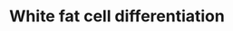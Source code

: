 ---
annotations:
- type: Pathway Ontology
  value: signaling pathway
- type: Cell Type Ontology
  value: white fat cell
authors:
- Schwalie
- MaintBot
- Egonw
- Bart Smeets
- MirellaKalafati
- Khanspers
description: The transcription factors involved in white fat cell differentiation
  are shown, specifically their pattern of activity from the preadipocyte to the adipocyte
  (fat cells) stage. Adipose tissue, composed of white and brown adipose tissue, is
  composed of adipocytes. This pathway is primarily studied to understand factors
  that contribute to obesity and diabetes. Transcriptional and hormonal regulators
  of adipocyte formation are indicated.
last-edited: 2019-09-17
organisms:
- Mus musculus
redirect_from:
- /index.php/Pathway:WP2872
- /instance/WP2872
schema-jsonld:
- '@context': https://schema.org/
  '@id': https://wikipathways.github.io/pathways/WP2872.html
  '@type': Dataset
  creator:
    '@type': Organization
    name: WikiPathways
  description: The transcription factors involved in white fat cell differentiation
    are shown, specifically their pattern of activity from the preadipocyte to the
    adipocyte (fat cells) stage. Adipose tissue, composed of white and brown adipose
    tissue, is composed of adipocytes. This pathway is primarily studied to understand
    factors that contribute to obesity and diabetes. Transcriptional and hormonal
    regulators of adipocyte formation are indicated.
  keywords:
  - Egr2 (Krox20)
  - cAMP
  - Creb1
  - Evi1
  - Klf5
  - Klf2
  - Irf4
  - Irf3
  - Ddit3 (CHOP)
  - Zfp423
  - Foxo1
  - Tcf7l1
  - catenin (Ctnna1)
  - Stat5a
  - Klf4
  - Tle3
  - Ins1
  - Rora
  - Cebpd
  - Stat5b
  - Nr2f2
  - Glucocorticoids
  - Lxr (Nr1h3)
  - Srebf1
  - Gata2
  - Gata3
  - Pparg
  - Cebpa
  - Rara
  - Nr3c1 (GR)
  - FBS
  - Wnt10b
  - Cebpb
  - Klf15
  - Ebf1
  license: CC0
  name: White fat cell differentiation
seo: CreativeWork
title: White fat cell differentiation
wpid: WP2872
---